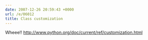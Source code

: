 ```yaml
---
date: 2007-12-26 20:59:43 +0000
url: /e/06012
title: Class customization
---
```


Wheee!!
http://www.python.org/doc/current/ref/customization.html
